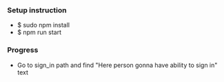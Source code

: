 <h3>Setup instruction</h3>
<ul>
	<li>$ sudo npm install</li>
	<li>$ npm run start</li>
</ul>
<h3>Progress</h3>
<ul>
	<li>Go to sign_in path and find "Here person gonna have ability to sign in" text</li>
</ul>
